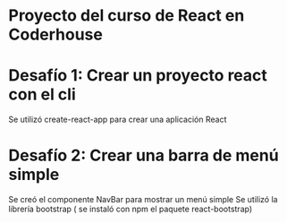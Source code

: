 # Proyecto del curso de React en Coderhouse

# Desafío 1: Crear un proyecto react con el cli
Se utilizó create-react-app para crear una aplicación React

# Desafío 2: Crear una barra de menú simple
Se creó el componente NavBar para mostrar un menú simple
Se utilizó la librería bootstrap ( se instaló con npm el paquete react-bootstrap)


